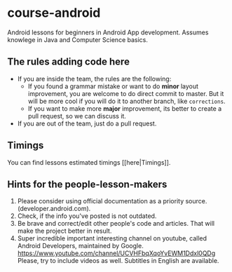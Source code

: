 # course-android
Android lessons for beginners in Android App development. Assumes knowlege in Java and Computer Science basics. 

The rules adding code here
----

* If you are inside the team, the rules are the following:
    * If you found a grammar mistake or want to do **minor** layout improvement, you are welcome to do direct commit to master. But it will be more cool if you will do it to another branch, like `corrections`.
    * If you want to make more **major** improvement, its better to create a pull request, so we can discuss it. 
* If you are out of the team, just do a pull request.

Timings
----
You can find lessons estimated timings [[here|Timings]].

Hints for the people-lesson-makers
----
1. Please consider using official documentation as a priority source. (developer.android.com).
2. Check, if the info you've posted is not outdated.
3. Be brave and correct/edit other people's code and articles. That will make the project better in result. 
4. Super incredible important interesting channel on youtube, called Android Developers, maintained by Google. 
https://www.youtube.com/channel/UCVHFbqXqoYvEWM1Ddxl0QDg
Please, try to include videos as well. Subtitles in English are available. 
